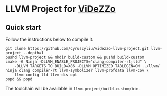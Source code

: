 # LLVM Project for [ViDeZZo](https://github.com/HexHive/ViDeZZo)

## Quick start

Follow the instructions below to compile it.

```
git clone https://github.com/cyruscyliu/videzzo-llvm-project.git llvm-project --depth=1
pushd llvm-project && mkdir build-custom && pushd build-custom
cmake -G Ninja -DLLVM_ENABLE_PROJECTS="clang;compiler-rt;lld" \
    -DLLVM_TARGETS_TO_BUILD=X86 -DLLVM_OPTIMIZED_TABLEGEN=ON ../llvm/
ninja clang compiler-rt llvm-symbolizer llvm-profdata llvm-cov \
    llvm-config lld llvm-dis opt
popd && popd
```

The toolchain will be available in `llvm-project/build-custom/bin`.
